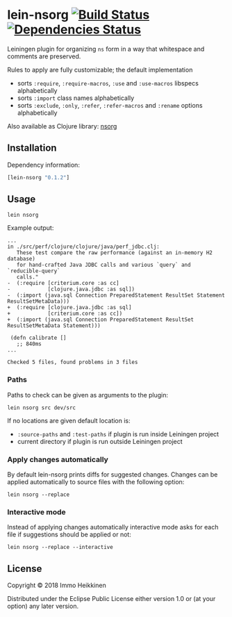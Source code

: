 # lein-nsorg [![Build Status](https://travis-ci.org/immoh/lein-nsorg.svg?branch=master)](https://travis-ci.org/immoh/lein-nsorg) [![Dependencies Status](https://jarkeeper.com/immoh/lein-nsorg/status.svg)](https://jarkeeper.com/immoh/lein-nsorg)

Leiningen plugin for organizing `ns` form in a way that whitespace and comments are preserved.

Rules to apply are fully customizable; the default implementation

* sorts `:require`, `:require-macros`, `:use` and `:use-macros` libspecs alphabetically
* sorts `:import` class names alphabetically
* sorts `:exclude`, `:only`, `:refer`, `:refer-macros` and `:rename` options alphabetically

Also available as Clojure library: [nsorg](https://github.com/immoh/nsorg/)


## Installation

Dependency information:

```clj
[lein-nsorg "0.1.2"]
```

## Usage

```
lein nsorg
```

Example output:
```
...
in ./src/perf/clojure/clojure/java/perf_jdbc.clj:
   These test compare the raw performance (against an in-memory H2 database)
   for hand-crafted Java JDBC calls and various `query` and `reducible-query`
   calls."
-  (:require [criterium.core :as cc]
-            [clojure.java.jdbc :as sql])
-  (:import (java.sql Connection PreparedStatement ResultSet Statement ResultSetMetaData)))
+  (:require [clojure.java.jdbc :as sql]
+            [criterium.core :as cc])
+  (:import (java.sql Connection PreparedStatement ResultSet ResultSetMetaData Statement)))

 (defn calibrate []
   ;; 840ms
...

Checked 5 files, found problems in 3 files
```

### Paths

Paths to check can be given as arguments to the plugin:

```
lein nsorg src dev/src
```

If no locations are given default location is:

* `:source-paths` and `:test-paths` if plugin is run inside Leiningen project
* current directory if plugin is run outside Leiningen project


### Apply changes automatically

By default lein-nsorg prints diffs for suggested changes. Changes can be applied automatically to source files with the
following option:

```
lein nsorg --replace
```

### Interactive mode

Instead of applying changes automatically interactive mode asks for each file if suggestions should be applied or not:

```
lein nsorg --replace --interactive
```

## License

Copyright © 2018 Immo Heikkinen

Distributed under the Eclipse Public License either version 1.0 or (at your option) any later version.
